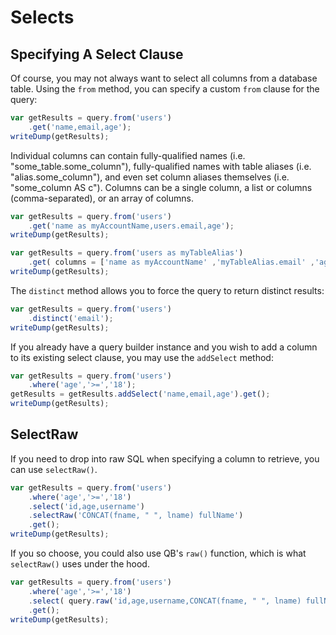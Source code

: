 # Selects

## Specifying A Select Clause

Of course, you may not always want to select all columns from a database table. Using the `from` method, you can specify a custom `from` clause for the query:

```javascript
var getResults = query.from('users')
    .get('name,email,age');
writeDump(getResults);
```

Individual columns can contain fully-qualified names \(i.e. "some\_table.some\_column"\), fully-qualified names with table aliases \(i.e. "alias.some\_column"\), and even set column aliases themselves \(i.e. "some\_column AS c"\). Columns can be a single column, a list or columns \(comma-separated\), or an array of columns.

```javascript
var getResults = query.from('users')
    .get('name as myAccountName,users.email,age');
writeDump(getResults);
```

```javascript
var getResults = query.from('users as myTableAlias')
    .get( columns = ['name as myAccountName' ,'myTableAlias.email' ,'age'], options= { datasource='myOtherDatasource'} );
writeDump(getResults);
```

The `distinct` method allows you to force the query to return distinct results:

```javascript
var getResults = query.from('users')
    .distinct('email');
writeDump(getResults);
```

If you already have a query builder instance and you wish to add a column to its existing select clause, you may use the `addSelect` method:

```javascript
var getResults = query.from('users')
    .where('age','>=','18');
getResults = getResults.addSelect('name,email,age').get();
writeDump(getResults);
```

## SelectRaw

If you need to drop into raw SQL when specifying a column to retrieve, you can use `selectRaw()`.

```javascript
var getResults = query.from('users')
    .where('age','>=','18')
    .select('id,age,username')
    .selectRaw('CONCAT(fname, " ", lname) fullName')
    .get();
writeDump(getResults);
```

If you so choose, you could also use QB's `raw()` function, which is what `selectRaw()` uses under the hood.

```javascript
var getResults = query.from('users')
    .where('age','>=','18')
    .select( query.raw('id,age,username,CONCAT(fname, " ", lname) fullName') )
    .get();
writeDump(getResults);
```
